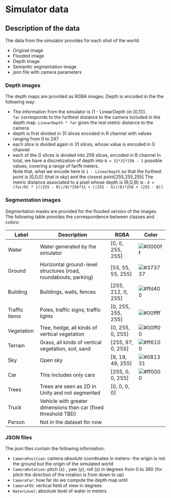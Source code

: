 # Simulator data

## Description of the data
The data from the simulator provides for each shot of the world: 
- Original image
- Flooded image 
- Depth image
- Semantic segmentation image
- json file with camera parameters

### Depth images

The depth maps are provided as RGBA images. Depth is encoded in the the following way: 
 - The information from the simulator is (1 - LinearDepth (in [0,1])).   
 `far` corresponds to the furthest distance to the camera included in the depth map. 
        `LinearDepth * far` gives the real metric distance to the camera. 
-  depth is first divided in 31 slices encoded in R channel with values ranging from 0 to 247
- each slice is divided again in 31 slices, whose value is encoded in G channel
- each of the G slices is divided into 256 slices, encoded in B channel
    In total, we have a discretization of depth into `N = 31*31*256 - 1` possible values, covering a range of 
    far/N meters.   
    Note that, what we encode here is  `1 - LinearDepth` so that the furthest point is [0,0,0] (that is sky) 
    and the closest point[255,255,255] 
    The metric distance associated to a pixel whose depth is (R,G,B) is : 
       ``` d = (far/N) * [((255 - R)//8)*256*31 + ((255 - G)//8)*256 + (255 - B)] ``` 

### Segmentation images 
Segmentation masks are provided for the flooded version of the images. 
The following table provides the correspondence between classes and colors: 

 
| Label | Description |  RGBA | Color |  
| ----- | ----- | ----- | ----- | 
| Water|Water generated by the simulator    |[0, 0, 255, 255] |![#0000ff](https://placehold.it/15/0000ff/000000?text=+)
|Ground|Horizontal ground-level structures (road, roundabouts, parking)  |[55, 55, 55, 255] |![#373737](https://placehold.it/15/373737/000000?text=+)
| Building|Buildings, walls, fences| [255, 212, 0, 255]|![#ffd400](https://placehold.it/15/ffd400/000000?text=+)
|Traffic items| Poles, traffic signs, traffic lights | [0, 255, 255, 255]|![#00ffff](https://placehold.it/15/00ffff/000000?text=+)
|Vegetation| Tree, hedge, all kinds of vertical vegetation | [0, 255, 0, 255]|![#00ff00](https://placehold.it/15/00ff00/000000?text=+)
|Terrain| Grass, all kinds of vertical vegetation, soil, sand | [255, 97, 0, 255] | ![#ff6100](https://placehold.it/15/ff6100/000000?text=+)
|Sky| Open sky | [8, 19, 49, 255] | ![#081331](https://placehold.it/15/081331/000000?text=+)
|Car| This includes only cars | [255, 0, 0, 255] | ![#ff0000](https://placehold.it/15/ff0000/000000?text=+)
|Trees| Trees are seen as 2D in Unity and not segmented |  [0, 0, 0, 0]
|Truck| Vehicle with greater dimensions  than car (fixed threshold TBD)
|Person| Not in the dataset for now| 

### JSON files

The json files contain the following information:
- `CameraPosition`: camera *absolute* coordinates  in meters- the origin is not the ground but the origin of the simulated world
- `CameraRotation`: pitch (x) , yaw (y), roll (z) in degrees from 0 to 360 (for pitch the direction of the rotation is from down to up)
- `CameraFar`: how far do we compute the depth map until
- `CameraFOV`: vertical field of view in degrees
- `WaterLevel`: absolute level of water in meters
